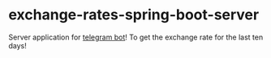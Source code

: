 # exchange-rates-spring-boot-server
Server application for [telegram bot][link_to_tg_bot]! To get the exchange rate for the last ten days!

[link_to_tg_bot]:https://github.com/yelzhanzce/exchange-rates-telegram-bot
